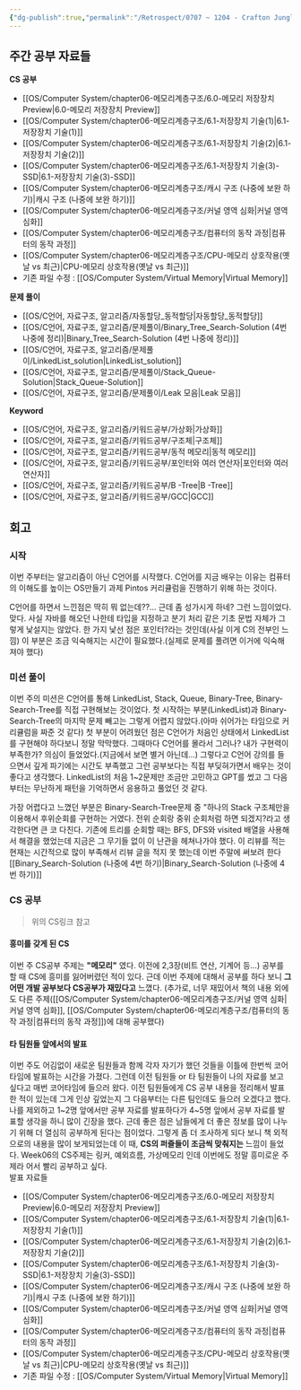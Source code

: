```yaml
---
{"dg-publish":true,"permalink":"/Retrospect/0707 ~ 1204 - Crafton Jungle/Week05_0808~0814/","noteIcon":"","created":"2025-08-15T00:12:58.170+09:00","updated":"2025-08-18T01:09:11.290+09:00"}
---
```



## 주간 공부 자료들 


**CS 공부** 
- [[OS/Computer System/chapter06-메모리계층구조/6.0-메모리 저장장치 Preview\|6.0-메모리 저장장치 Preview]]
- [[OS/Computer System/chapter06-메모리계층구조/6.1-저장장치 기술(1)\|6.1-저장장치 기술(1)]]
- [[OS/Computer System/chapter06-메모리계층구조/6.1-저장장치 기술(2)\|6.1-저장장치 기술(2)]]
- [[OS/Computer System/chapter06-메모리계층구조/6.1-저장장치 기술(3)-SSD\|6.1-저장장치 기술(3)-SSD]]
- [[OS/Computer System/chapter06-메모리계층구조/캐시 구조 (나중에 보완 하기)\|캐시 구조 (나중에 보완 하기)]]
- [[OS/Computer System/chapter06-메모리계층구조/커널 영역 심화\|커널 영역 심화]]
- [[OS/Computer System/chapter06-메모리계층구조/컴퓨터의 동작 과정\|컴퓨터의 동작 과정]]
- [[OS/Computer System/chapter06-메모리계층구조/CPU-메모리 상호작용(옛날 vs 최근)\|CPU-메모리 상호작용(옛날 vs 최근)]]
- 기존 파일 수정 : [[OS/Computer System/Virtual Memory\|Virtual Memory]]

**문제 풀이** 
- [[OS/C언어, 자료구조, 알고리즘/자동할당_동적할당\|자동할당_동적할당]]
- [[OS/C언어, 자료구조, 알고리즘/문제풀이/Binary_Tree_Search-Solution (4번 나중에 정리)\|Binary_Tree_Search-Solution (4번 나중에 정리)]]
- [[OS/C언어, 자료구조, 알고리즘/문제풀이/LinkedList_solution\|LinkedList_solution]]
- [[OS/C언어, 자료구조, 알고리즘/문제풀이/Stack_Queue-Solution\|Stack_Queue-Solution]]
- [[OS/C언어, 자료구조, 알고리즘/문제풀이/Leak  모음\|Leak  모음]]

**Keyword** 
- [[OS/C언어, 자료구조, 알고리즘/키워드공부/가상화\|가상화]]
- [[OS/C언어, 자료구조, 알고리즘/키워드공부/구조체\|구조체]]
- [[OS/C언어, 자료구조, 알고리즘/키워드공부/동적 메모리\|동적 메모리]]
- [[OS/C언어, 자료구조, 알고리즘/키워드공부/포인터와 여러 연산자\|포인터와 여러 연산자]]
- [[OS/C언어, 자료구조, 알고리즘/키워드공부/B -Tree\|B -Tree]]
- [[OS/C언어, 자료구조, 알고리즘/키워드공부/GCC\|GCC]]


## 회고 

### 시작 
이번 주부터는 알고리즘이 아닌 C언어를 시작했다. C언어를 지금 배우는 이유는 컴퓨터의 이해도를 높이는 OS만들기 과제 Pintos 커리큘럼을 진행하기 위해 하는 것이다.

C언어를 하면서 느낀점은 딱히 뭐 없는데??... 근데 좀 성가시게 하네? 그런 느낌이었다. 맞다. 사실 자바를 해오던 나한테 타입을 지정하고 분기 처리 같은 기초 문법 자체가 그렇게 낯설지는 않았다. 한 가지 낯선 점은 포인터?라는 것인데(사실 이게 C의 전부인 느낌) 이 부분은 조금 익숙해지는 시간이 필요했다.(실제로 문제를 풀려면 이거에 익숙해져야 했다)

### 미션 풀이
이번 주의 미션은 C언어를 통해 LinkedList, Stack, Queue, Binary-Tree, Binary-Search-Tree를 직접 구현해보는 것이었다.
첫 시작하는 부분(LinkedList)과 Binary-Search-Tree의 마지막 문제 빼고는 그렇게 어렵지 않았다.(아마 쉬어가는 타임으로 커리큘럼을 짜준 것 같다) 
첫 부분이 어려웠던 점은 C언어가 처음인 상태에서 LinkedList를 구현해야 하다보니 정말 막막했다. 그때마다 C언어를 몰라서 그러나? 내가 구현력이 부족한가? 의심이 들었었다.(지금에서 보면 별거 아닌데...)
그렇다고 C언어 강의를 들으면서 깊게 파기에는 시간도 부족했고 그런 공부보다는 직접 부딪혀가면서 배우는 것이 좋다고 생각했다. LinkedList의 처음 1~2문제만 조금만 고민하고 GPT를 썼고 그 다음부터는 무난하게 패턴을 기억하면서 응용하고 풀었던 것 같다.

가장 어렵다고 느꼈던 부분은 Binary-Search-Tree문제 중 "하나의 Stack 구조체만을 이용해서 후위순회를 구현하는 거였다. 전위 순회랑 중위 순회처럼 하면 되겠지?라고 생각한다면 큰 코 다친다. 기존에 트리를 순회할 때는 BFS, DFS와 visited 배열을 사용해서 해결을 했었는데 지금은 그 무기들 없이 이 난관을 헤쳐나가야 했다. 이 리뷰를 적는 현재는 시간적으로 많이 부족해서 리뷰 글을 적지 못 했는데 이번 주말에 써보려 한다 [[Binary_Search-Solution (나중에 4번 하기)\|Binary_Search-Solution (나중에 4번 하기)]]


### CS 공부 
> 위의 CS링크 참고 

#### 흥미를 갖게 된 CS 
이번 주 CS공부 주제는 **"메모리"** 였다. 이전에 2,3장(비트 연산, 기계어 등...) 공부를 할 때 CS에 흥미를 잃어버렸던 적이 있다. 근데 이번 주제에 대해서 공부를 하다 보니 **그 어떤 개발 공부보다 CS공부가 재밌다고** 느꼈다. (추가로, 너무 재밌어서 책의 내용 외에도 다른 주제([[OS/Computer System/chapter06-메모리계층구조/커널 영역 심화\|커널 영역 심화]], [[OS/Computer System/chapter06-메모리계층구조/컴퓨터의 동작 과정\|컴퓨터의 동작 과정]])에 대해 공부했다)

#### 타 팀원들 앞에서의 발표 
이번 주도 어김없이 새로운 팀원들과 함께 각자 자기가 했던 것들을 이틀에 한번씩 코어타임에 발표하는 시간을 가졌다.
그런데 이전 팀원들 or 타 팀원들이 나의 자료를 보고 싶다고 매번 코어타임에 들으러 왔다.
이전 팀원들에게 CS 공부 내용을 정리해서 발표한 적이 있는데 그게 인상 깊었는지 그 다음부터는 다른 팀인데도 들으러 오겠다고 했다. 나를 제외하고 1~2명 앞에서만 공부 자료를 발표하다가 4~5명 앞에서 공부 자료를 발표할 생각을 하니 많이 긴장을 했다. 근데 좋은 점은 남들에게 더 좋은 정보를 많이 나누기 위해 더 열심히 공부하게 된다는 점이었다. 
그렇게 좀 더 조사하게 되다 보니 책 외적으로의 내용을 많이 보게되었는데 이 때, **CS의 퍼즐들이 조금씩 맞춰지는** 느낌이 들었다. Week06의 CS주제는 링커, 예외흐름, 가상메모리 인데 이번에도 정말 흥미로운 주제라 어서 빨리 공부하고 싶다.
<BR>
발표 자료들 

- [[OS/Computer System/chapter06-메모리계층구조/6.0-메모리 저장장치 Preview\|6.0-메모리 저장장치 Preview]]
- [[OS/Computer System/chapter06-메모리계층구조/6.1-저장장치 기술(1)\|6.1-저장장치 기술(1)]]
- [[OS/Computer System/chapter06-메모리계층구조/6.1-저장장치 기술(2)\|6.1-저장장치 기술(2)]]
- [[OS/Computer System/chapter06-메모리계층구조/6.1-저장장치 기술(3)-SSD\|6.1-저장장치 기술(3)-SSD]]
- [[OS/Computer System/chapter06-메모리계층구조/캐시 구조 (나중에 보완 하기)\|캐시 구조 (나중에 보완 하기)]]
- [[OS/Computer System/chapter06-메모리계층구조/커널 영역 심화\|커널 영역 심화]]
- [[OS/Computer System/chapter06-메모리계층구조/컴퓨터의 동작 과정\|컴퓨터의 동작 과정]]
- [[OS/Computer System/chapter06-메모리계층구조/CPU-메모리 상호작용(옛날 vs 최근)\|CPU-메모리 상호작용(옛날 vs 최근)]]
- 기존 파일 수정 : [[OS/Computer System/Virtual Memory\|Virtual Memory]]